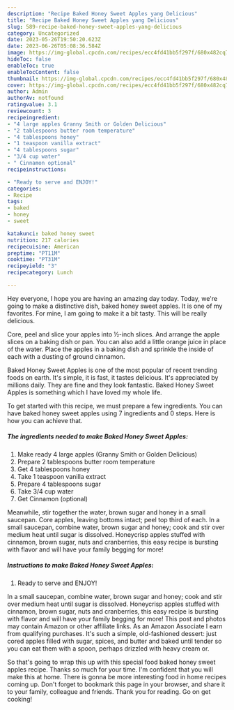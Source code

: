 ```yaml
---
description: "Recipe Baked Honey Sweet Apples yang Delicious"
title: "Recipe Baked Honey Sweet Apples yang Delicious"
slug: 589-recipe-baked-honey-sweet-apples-yang-delicious
category: Uncategorized
date: 2023-05-26T19:50:20.623Z
date: 2023-06-26T05:08:36.584Z
image: https://img-global.cpcdn.com/recipes/ecc4fd41bb5f297f/680x482cq70/baked-honey-sweet-apples-recipe-main-photo.jpg
hideToc: false
enableToc: true
enableTocContent: false
thumbnail: https://img-global.cpcdn.com/recipes/ecc4fd41bb5f297f/680x482cq70/baked-honey-sweet-apples-recipe-main-photo.jpg
cover: https://img-global.cpcdn.com/recipes/ecc4fd41bb5f297f/680x482cq70/baked-honey-sweet-apples-recipe-main-photo.jpg
author: Admin
authorAv: notfound
ratingvalue: 3.1
reviewcount: 3
recipeingredient:
- "4 large apples Granny Smith or Golden Delicious"
- "2 tablespoons butter room temperature"
- "4 tablespoons honey"
- "1 teaspoon vanilla extract"
- "4 tablespoons sugar"
- "3/4 cup water"
- " Cinnamon optional"
recipeinstructions:

- "Ready to serve and ENJOY!"
categories:
- Recipe
tags:
- baked
- honey
- sweet

katakunci: baked honey sweet 
nutrition: 217 calories
recipecuisine: American
preptime: "PT11M"
cooktime: "PT31M"
recipeyield: "3"
recipecategory: Lunch

---
```



Hey everyone, I hope you are having an amazing day today. Today, we're going to make a distinctive dish, baked honey sweet apples. It is one of my favorites. For mine, I am going to make it a bit tasty. This will be really delicious.

Core, peel and slice your apples into ½-inch slices. And arrange the apple slices on a baking dish or pan. You can also add a little orange juice in place of the water. Place the apples in a baking dish and sprinkle the inside of each with a dusting of ground cinnamon.

Baked Honey Sweet Apples is one of the most popular of recent trending foods on earth. It's simple, it is fast, it tastes delicious. It's appreciated by millions daily. They are fine and they look fantastic. Baked Honey Sweet Apples is something which I have loved my whole life.


To get started with this recipe, we must prepare a few ingredients. You can have baked honey sweet apples using 7 ingredients and 0 steps. Here is how you can achieve that.

<!--inarticleads1-->

##### The ingredients needed to make Baked Honey Sweet Apples:

1. Make ready 4 large apples (Granny Smith or Golden Delicious)
1. Prepare 2 tablespoons butter room temperature
1. Get 4 tablespoons honey
1. Take 1 teaspoon vanilla extract
1. Prepare 4 tablespoons sugar
1. Take 3/4 cup water
1. Get  Cinnamon (optional)


Meanwhile, stir together the water, brown sugar and honey in a small saucepan. Core apples, leaving bottoms intact; peel top third of each. In a small saucepan, combine water, brown sugar and honey; cook and stir over medium heat until sugar is dissolved. Honeycrisp apples stuffed with cinnamon, brown sugar, nuts and cranberries, this easy recipe is bursting with flavor and will have your family begging for more! 

<!--inarticleads2-->

##### Instructions to make Baked Honey Sweet Apples:


1. Ready to serve and ENJOY!

In a small saucepan, combine water, brown sugar and honey; cook and stir over medium heat until sugar is dissolved. Honeycrisp apples stuffed with cinnamon, brown sugar, nuts and cranberries, this easy recipe is bursting with flavor and will have your family begging for more! This post and photos may contain Amazon or other affiliate links. As an Amazon Associate I earn from qualifying purchases. It&#39;s such a simple, old-fashioned dessert: just cored apples filled with sugar, spices, and butter and baked until tender so you can eat them with a spoon, perhaps drizzled with heavy cream or. 

So that's going to wrap this up with this special food baked honey sweet apples recipe. Thanks so much for your time. I'm confident that you will make this at home. There is gonna be more interesting food in home recipes coming up. Don't forget to bookmark this page in your browser, and share it to your family, colleague and friends. Thank you for reading. Go on get cooking!
